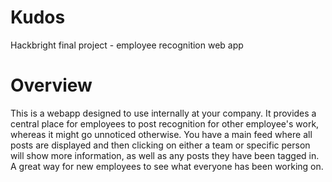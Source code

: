 Kudos
=====

Hackbright final project - employee recognition web app


Overview
=====
This is a webapp designed to use internally at your company. It provides a central place for employees to post recognition for other employee's work, whereas it might go unnoticed otherwise. You have a main feed where all posts are displayed and then clicking on either a team or specific person will show more information, as well as any posts they have been tagged in. A great way for new employees to see what everyone has been working on.
